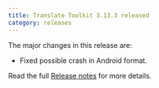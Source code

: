 ```yaml
---
title: Translate Toolkit 3.13.3 released
category: releases
---
```


The major changes in this release are:

- Fixed possible crash in Android format.

Read the full [Release notes](https://docs.translatehouse.org/projects/translate-toolkit/en/latest/releases/3.13.3.html) for more details.
